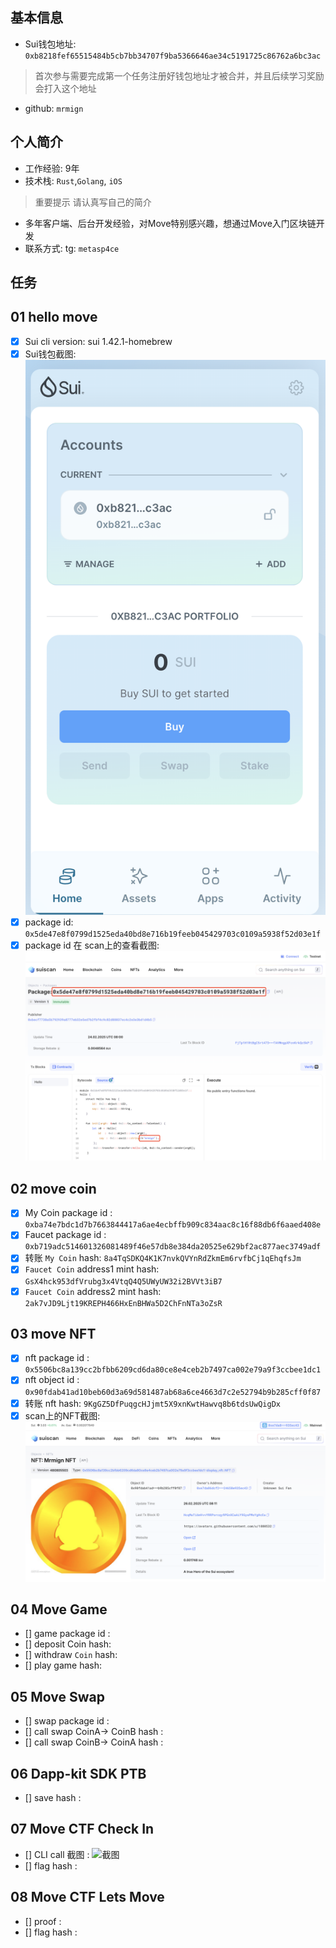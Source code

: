 ## 基本信息
- Sui钱包地址: `0xb8218fef65515484b5cb7bb34707f9ba5366646ae34c5191725c86762a6bc3ac`
> 首次参与需要完成第一个任务注册好钱包地址才被合并，并且后续学习奖励会打入这个地址
- github: `mrmign`

## 个人简介
- 工作经验: 9年
- 技术栈: `Rust`,`Golang`, `iOS`
> 重要提示 请认真写自己的简介
- 多年客户端、后台开发经验，对Move特别感兴趣，想通过Move入门区块链开发
- 联系方式: tg: `metasp4ce` 

## 任务

##   01 hello move  
- [x] Sui cli version: sui 1.42.1-homebrew
- [x] Sui钱包截图: ![Sui钱包截图](./images/wallet.png)
- [x] package id: `0x5de47e8f0799d1525eda40bd8e716b19feeb045429703c0109a5938f52d03e1f`
- [x] package id 在 scan上的查看截图:![Scan截图](./images/package.png)

##   02 move coin
- [x] My Coin package id : `0xba74e7bdc1d7b7663844417a6ae4ecbffb909c834aac8c16f88db6f6aaed408e`
- [x] Faucet package id : `0xb719adc514601326081489f46e57db8e384da20525e629bf2ac877aec3749adf`
- [x] 转账 `My Coin` hash: `8a4TqSDKQ4K1K7nvkQVYnRdZkmEm6rvfbCj1qEhqfsJm`
- [x] `Faucet Coin` address1 mint hash: `GsX4hck953dfVrubg3x4VtqQ4Q5UWyUW32i2BVVt3iB7`
- [x] `Faucet Coin` address2 mint hash: `2ak7vJD9Ljt19KREPH466HxEnBHWa5D2ChFnNTa3oZsR`

##   03 move NFT
- [x] nft package id : `0x5506bc8a139cc2bfbb6209cd6da80ce8e4ceb2b7497ca002e79a9f3ccbee1dc1`
- [x] nft object id : `0x90fdab41ad10beb60d3a69d581487ab68a6ce4663d7c2e52794b9b285cff0f87`
- [x] 转账 nft  hash: `9KgGZ5DfPuqgcHJjmt5X9xnKwtHawvq8b6tdsUwQigDx`
- [x] scan上的NFT截图:![Scan截图](./images/nft.png)

##   04 Move Game
- [] game package id :
- [] deposit Coin hash:
- [] withdraw `Coin` hash:
- [] play game hash:

##   05 Move Swap
- [] swap package id :
- [] call swap CoinA-> CoinB  hash :
- [] call swap CoinB-> CoinA  hash :

##   06 Dapp-kit SDK PTB
- [] save hash :

##   07 Move CTF Check In
- [] CLI call 截图 : ![截图](./images/你的图片地址)
- [] flag hash :

##   08 Move CTF Lets Move
- [] proof : 
- [] flag hash :
